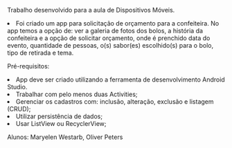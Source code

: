 Trabalho desenvolvido para a aula de Dispositivos Móveis.

<li> Foi criado um app para solicitação de orçamento para a confeiteira. No app temos a opção de: ver a galeria de fotos dos bolos, a história da confeiteira e a opção de solicitar orçamento, onde é prenchido data do evento, quantidade de pessoas, o(s) sabor(es) escolhido(s) para o bolo, tipo de retirada e tema.

Pré-requisitos:

<li> App deve ser criado utilizando a ferramenta de desenvolvimento Android Studio.
<li> Trabalhar com pelo menos duas Activities;
<li> Gerenciar os cadastros com: inclusão, alteração, exclusão e listagem (CRUD);
<li> Utilizar persistência de dados;
<li> Usar ListView ou RecyclerView;



Alunos: Maryelen Westarb, Oliver Peters
